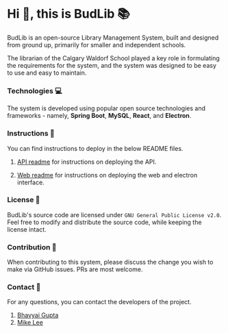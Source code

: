 # Hi :wave:, this is BudLib :books:

BudLib is an open-source Library Management System, built and designed from ground up, primarily for smaller and independent schools.

The librarian of the Calgary Waldorf School played a key role in formulating the requirements for the system, and the system was designed to be easy to use and easy to maintain.

### Technologies :computer:

The system is developed using popular open source technologies and frameworks - namely, **Spring Boot**, **MySQL**, **React**, and **Electron**.

### Instructions :pencil:

You can find instructions to deploy in the below README files.

1. [API readme](https://github.com/budlib/budlib-api/blob/main/README.md) for instructions on deploying the API.

2. [Web readme](https://github.com/budlib/budlib-web/blob/main/README.md) for instructions on deploying the web and electron interface.

### License :penguin:

BudLib's source code are licensed under `GNU General Public License v2.0`. Feel free to modify and distribute the source code, while keeping the license intact.

### Contribution :handshake:

When contributing to this system, please discuss the change you wish to make via GitHub issues. PRs are most welcome.

### Contact :email:

For any questions, you can contact the developers of the project.

1. [Bhavyai Gupta](mailto:zbhavyai@gmail.com)
2. [Mike Lee](mailto:budlibsystem@yahoo.com)
